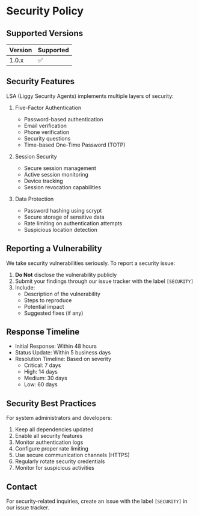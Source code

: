 
# Security Policy

## Supported Versions

| Version | Supported          |
| ------- | ------------------ |
| 1.0.x   | :white_check_mark: |

## Security Features

LSA (Liggy Security Agents) implements multiple layers of security:

1. Five-Factor Authentication
   - Password-based authentication
   - Email verification
   - Phone verification
   - Security questions
   - Time-based One-Time Password (TOTP)

2. Session Security
   - Secure session management
   - Active session monitoring
   - Device tracking
   - Session revocation capabilities

3. Data Protection
   - Password hashing using scrypt
   - Secure storage of sensitive data
   - Rate limiting on authentication attempts
   - Suspicious location detection

## Reporting a Vulnerability

We take security vulnerabilities seriously. To report a security issue:

1. **Do Not** disclose the vulnerability publicly
2. Submit your findings through our issue tracker with the label `[SECURITY]`
3. Include:
   - Description of the vulnerability
   - Steps to reproduce
   - Potential impact
   - Suggested fixes (if any)

## Response Timeline

- Initial Response: Within 48 hours
- Status Update: Within 5 business days
- Resolution Timeline: Based on severity
  - Critical: 7 days
  - High: 14 days
  - Medium: 30 days
  - Low: 60 days

## Security Best Practices

For system administrators and developers:

1. Keep all dependencies updated
2. Enable all security features
3. Monitor authentication logs
4. Configure proper rate limiting
5. Use secure communication channels (HTTPS)
6. Regularly rotate security credentials
7. Monitor for suspicious activities

## Contact

For security-related inquiries, create an issue with the label `[SECURITY]` in our issue tracker.
